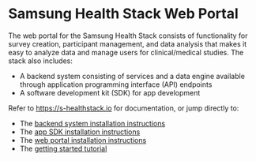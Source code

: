 # Samsung Health Stack Web Portal

The web portal for the Samsung Health Stack consists of functionality for survey creation, participant management, and data analysis that makes it easy to analyze data and manage users for clinical/medical studies. The stack also includes:

-  A backend system consisting of services and a data engine available through application programming interface (API) endpoints
-  A software development kit (SDK) for app development

Refer to <a href="https://s-healthstack.io" target="_blank">https://s-healthstack.io</a> for documentation, or jump directly to:
- The <a href="https://s-healthstack.io/installing-the-backend.html" target="_blank">backend system installation instructions</a>
- The <a href="https://s-healthstack.io/installing-the-sdk.html" target="_blank">app SDK installation instructions</a>
- The <a href="https://s-healthstack.io/installing-the-portal.html" target="_blank">web portal installation instructions</a>
- The <a href="https://s-healthstack.io/tutorial.html" target="_blank">getting started tutorial</a>
